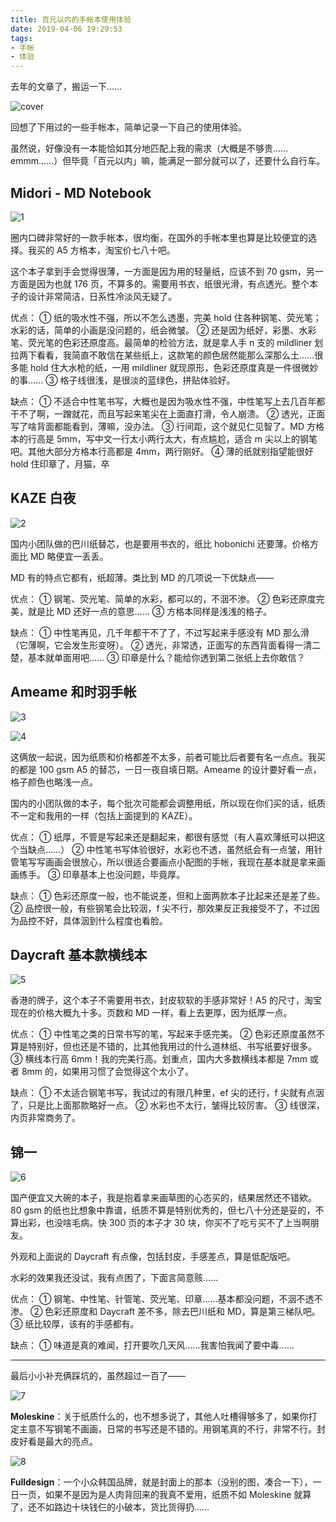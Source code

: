 ```yaml
---
title: 百元以内的手帐本使用体验
date: 2019-04-06 19:29:53
tags:
- 手帐
- 体验
---
```


去年的文章了，搬运一下……

![cover](百元以内的手帐本使用体验/cover.jpg)

回想了下用过的一些手帐本，简单记录一下自己的使用体验。

虽然说，好像没有一本能恰如其分地匹配上我的需求（大概是不够贵……emmm……）但毕竟「百元以内」嘛，能满足一部分就可以了，还要什么自行车。

<!--more-->

## Midori - MD Notebook

![1](百元以内的手帐本使用体验/1.jpg)

圈内口碑非常好的一款手帐本，很均衡，在国外的手帐本里也算是比较便宜的选择。我买的 A5 方格本，淘宝价七八十吧。

这个本子拿到手会觉得很薄，一方面是因为用的轻量纸，应该不到 70 gsm，另一方面是因为也就 176 页，不算多的。需要用书衣，纸很光滑，有点透光。整个本子的设计非常简洁，日系性冷淡风无疑了。

优点：
① 纸的吸水性不强，所以不怎么透墨，完美 hold 住各种钢笔、荧光笔；水彩的话，简单的小画是没问题的，纸会微皱。
② 还是因为纸好，彩墨、水彩笔、荧光笔的色彩还原度高。最简单的检验方法，就是拿人手 n 支的 mildliner 划拉两下看看，我简直不敢信在某些纸上，这款笔的颜色居然能那么深那么土……很多能 hold 住大水枪的纸，一用 mildliner 就现原形，色彩还原度真是一件很微妙的事……
③ 格子线很浅，是很淡的蓝绿色，拼贴体验好。

缺点：
① 不适合中性笔书写，大概也是因为吸水性不强，中性笔写上去几百年都干不了啊，一蹭就花，而且写起来笔尖在上面直打滑，令人崩溃。
② 透光，正面写了啥背面都能看到，薄嘛，没办法。
③ 行间距，这个就见仁见智了。MD 方格本的行高是 5mm，写中文一行太小两行太大，有点尴尬，适合 m 尖以上的钢笔吧。其他大部分方格本行高都是 4mm，两行刚好。
④ 薄的纸就别指望能很好 hold 住印章了，月猫，卒

## KAZE 白夜

![2](百元以内的手帐本使用体验/2.jpg)

国内小团队做的巴川纸替芯，也是要用书衣的，纸比 hobonichi 还要薄。价格方面比 MD 略便宜一丢丢。

MD 有的特点它都有，纸超薄。类比到 MD 的几项说一下优缺点——

优点：
① 钢笔、荧光笔、简单的水彩，都可以的，不洇不渗。
② 色彩还原度完美，就是比 MD 还好一点的意思……
③ 方格本同样是浅浅的格子。

缺点：
① 中性笔再见，几千年都干不了了，不过写起来手感没有 MD 那么滑（它薄啊，它会发生形变呀）。
② 透光，非常透，正面写的东西背面看得一清二楚，基本就单面用吧……
③ 印章是什么？能给你透到第二张纸上去你敢信？

## Ameame 和时羽手帐

![3](百元以内的手帐本使用体验/3.jpg)

![4](百元以内的手帐本使用体验/4.jpg)

这俩放一起说，因为纸质和价格都差不太多，前者可能比后者要有名一点点。我买的都是 100 gsm A5 的替芯，一日一夜自填日期。Ameame 的设计要好看一点，格子颜色也略浅一点。

国内的小团队做的本子，每个批次可能都会调整用纸，所以现在你们买的话，纸质不一定和我用的一样（包括上面提到的 KAZE）。

优点：
① 纸厚，不管是写起来还是翻起来，都很有感觉（有人喜欢薄纸可以把这个当缺点……）
② 中性笔书写体验很好，水彩也不透，虽然纸会有一点皱，用针管笔写写画画会很放心，所以很适合要画点小配图的手帐，我现在基本就是拿来画画练手。
③ 印章基本上也没问题，毕竟厚。

缺点：
① 色彩还原度一般，也不能说差，但和上面两款本子比起来还是差了些。
② 品控很一般，有些钢笔会比较洇，f 尖不行，那效果反正我接受不了，不过因为品控不好，具体洇到什么程度也看脸。

## Daycraft 基本款横线本

![5](百元以内的手帐本使用体验/5.jpg)

香港的牌子，这个本子不需要用书衣，封皮软软的手感非常好！A5 的尺寸，淘宝现在的价格大概九十多。页数和 MD 一样，看上去更厚，因为纸厚一点。

优点：
① 中性笔之类的日常书写的笔，写起来手感完美。
② 色彩还原度虽然不算是特别好，但也还是不错的，比其他我用过的什么道林纸、书写纸要好很多。
③ 横线本行高 6mm！我的完美行高。划重点，国内大多数横线本都是 7mm 或者 8mm 的，如果用习惯了会觉得这个太小了。

缺点：
① 不太适合钢笔书写，我试过的有限几种里，ef 尖的还行，f 尖就有点洇了，只是比上面那款略好一点。
② 水彩也不太行，皱得比较厉害。
③ 线很深，内页非常商务了。

## 锦一

![6](百元以内的手帐本使用体验/6.jpg)

国产便宜又大碗的本子，我是抱着拿来画草图的心态买的，结果居然还不错欸。80 gsm 的纸也比想象中靠谱，纸质不算是特别优秀的，但七八十分还是妥的，不算出彩，也没啥毛病。快 300 页的本子才 30 块，你买不了吃亏买不了上当啊朋友。

外观和上面说的 Daycraft 有点像，包括封皮，手感差点，算是低配版吧。

水彩的效果我还没试，我有点困了，下面言简意赅……

优点：
① 钢笔、中性笔、针管笔、荧光笔、印章……基本都没问题，不洇不透不渗。
② 色彩还原度和 Daycraft 差不多，除去巴川纸和 MD，算是第三梯队吧。
③ 纸比较厚，该有的手感都有。

缺点：
① 味道是真的难闻，打开要吹几天风……我害怕我闻了要中毒……

---

最后小小补充俩踩坑的，虽然超过一百了——

![7](百元以内的手帐本使用体验/7.jpg)

**Moleskine**：关于纸质什么的，也不想多说了，其他人吐槽得够多了，如果你打定主意不写钢笔不画画，日常的书写还是不错的。用钢笔真的不行，非常不行。封皮好看是最大的亮点。

![8](百元以内的手帐本使用体验/8.jpg)

**Fulldesign**：一个小众韩国品牌，就是封面上的那本（没别的图，凑合一下），一日一页，如果不是因为是人肉背回来的我真不爱用，纸质不如 Moleskine 就算了，还不如路边十块钱仨的小破本，货比货得扔……
